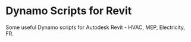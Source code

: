 # Dynamo Scripts for Revit
Some useful Dynamo scripts for Autodesk Revit - HVAC, MEP, Electricity, FR.
